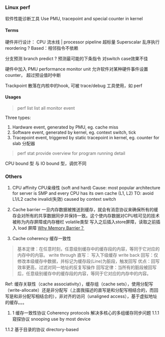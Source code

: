 ### Linux perf
软件性能诊断工具
Use PMU, tracepoint and special counter in kernel

#### Terms

硬件并行设计：
CPU 流水线 | processor pipeline
超标量 Superscalar
乱序执行 reordering ?
Based：相邻指令不依赖

分支预测 branch predict ?
预测最可能的下条指令
对switch case效果不佳

硬件中加入 PMU 
performance monitor unit
允许软件对某种硬件事件设置 counter， 超过预设值时中断

Trackpoint
散落在内核中的hook, 可被 trace/debug 工具使用，如 perf

#### Usages
> perf list
list all monitor event

Three types:
1. Hardware event, generated by PMU, eg. cache miss
1. Software event, generated by kernel, eg. context switch, tick
1. Tracepoint event, triggered by static tracepoint in kernel, eg. counter for slab 分配器

> perf stat
provide overview for program running detail

CPU bound 型 与 IO bound 型，调优不同

### Others
1. CPU affinity
CPU亲缘性 (soft and hard)
Cause: most popular architecture for server is SMP
and every CPU has its own cache (L1, L2)
TO: avoid L1/L2 cache invalid(失效) caused by context switch

1. Cache barrier
一旦内存数据被推送到缓存，就会有消息协议来确保所有的缓存会对所有的共享数据同步并保持一致。这个使内存数据对CPU核可见的技术被称为内存屏障或内存栅栏
volatile类型 写入之后插入store屏障，读取之前插入 load 屏障
[Why Memory Barrier？](https://sstompkins.wordpress.com/2011/04/12/why-memory-barrier%EF%BC%9F/)

1. Cache coherency 缓存一致性
> 基本定律：在任意时刻，任意级别缓存中的缓存段的内容，等同于它对应的内存中的内容。
write through 直写： 写入下级缓存
write back 回写：仅修改本级缓存中数据，并标记为缓存段(Line)为脏段，触发回写
优点：回写效率更高，过滤对同一地址的反复写操作
> 回写定律：当所有的脏段被回写后，任意级别缓存中的缓存段的内容，等同于它对应的内存中的内容。

Ref: 缓存关联性（cache associativity），缓存组（cache sets），使用分配写（write-allocate）还是非分配写（上面我描述的直写是和分配写相结合的，而回写是和非分配写相结合的），非对齐的访问（unaligned access），基于虚拟地址的缓存。。。

1. 1 缓存一致性协议  Coherency protocols
解决多核心的多组缓存同步问题
1.1.1 窥探协议 snooping 
use by most device

1.1.2 基于目录的协议 directory-based 